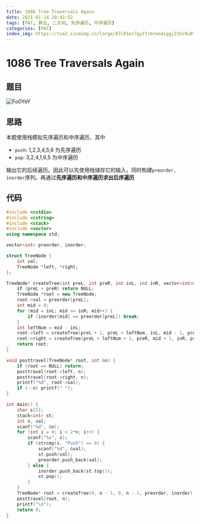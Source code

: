 ```yaml
---
title: 1086 Tree Traversals Again
date: 2021-01-14 20:42:52
tags: [PAT, 算法, 二叉树, 先序遍历, 中序遍历]
categories: [PAT]
index_img: https://tva2.sinaimg.cn/large/87c01ec7gy1frmroo4iggj21hc0u0th9.jpg
---
```


# 1086 Tree Traversals Again

## 题目

![Fo0YeY](https://gitee.com/yoyhm/oss/raw/master/uPic/Fo0YeY.png)

## 思路

本题使用栈模拟先序遍历和中序遍历，其中

- `push`: 1,2,3,4,5,6 为先序遍历
- `pop`: 3,2,4,1,6,5 为中序遍历

输出它的后续遍历。因此可以先使用栈储存它的输入，同时构建`preorder, inorder`序列。再通过**先序遍历和中序遍历求出后序遍历**

## 代码

```C++
#include <cstdio>
#include <cstring>
#include <stack>
#include <vector>
using namespace std;

vector<int> preorder, inorder;

struct TreeNode {
    int val;
    TreeNode *left, *right;
};

TreeNode* createTree(int preL, int preR, int inL, int inR, vector<int>& preorder, vector<int>& inorder) {
    if (preL > preR) return NULL;
    TreeNode *root = new TreeNode;
    root->val = preorder[preL];
    int mid = 0;
    for (mid = inL; mid <= inR; mid++) {
        if (inorder[mid] == preorder[preL]) break;
    }
    int leftNum = mid - inL;
    root->left = createTree(preL + 1, preL + leftNum, inL, mid - 1, preorder, inorder);
    root->right = createTree(preL + leftNum + 1, preR, mid + 1, inR, preorder, inorder);
    return root;
}

void posttravel(TreeNode* root, int &n) {
    if (root == NULL) return;
    posttravel(root->left, n);
    posttravel(root->right, n);
    printf("%d", root->val);
    if (--n) printf(" ");
}

int main() {
    char s[5];
    stack<int> st;
    int n, val;
    scanf("%d", &n);
    for (int i = 0; i < 2*n; i++) {
        scanf("%s", s);
        if (strcmp(s, "Push") == 0) {
            scanf("%d", &val);
            st.push(val);
            preorder.push_back(val);
        } else {
            inorder.push_back(st.top());
            st.pop();
        }
    }
    TreeNode* root = createTree(0, n - 1, 0, n - 1, preorder, inorder);
    posttravel(root, n);
    printf("\n");
    return 0;
}
```
